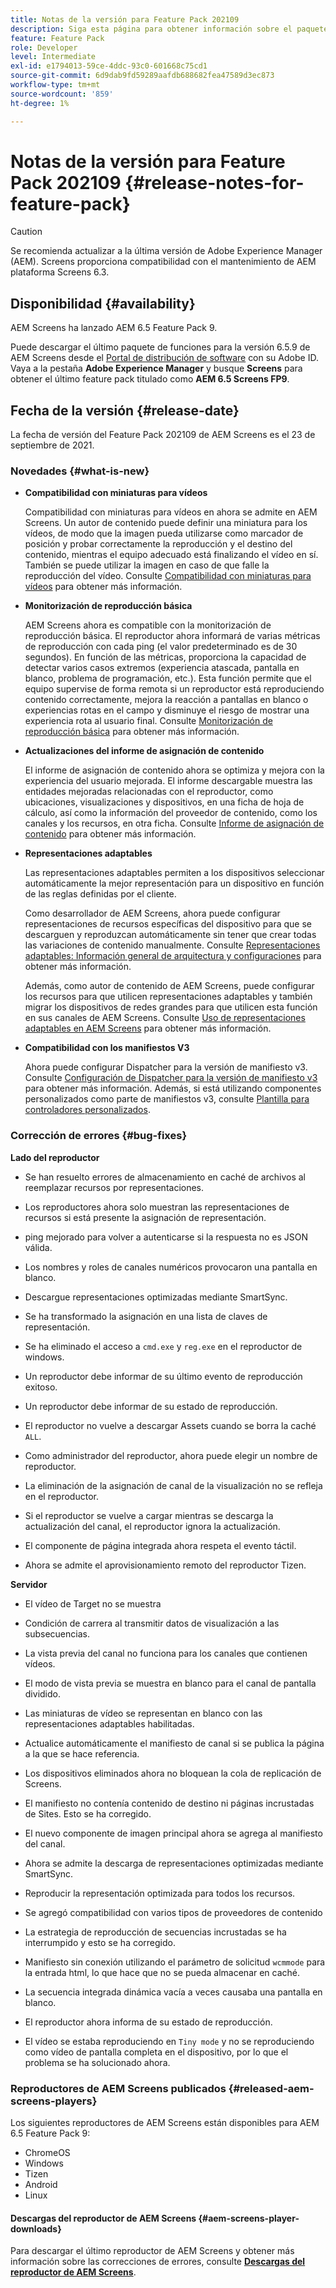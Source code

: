 ```yaml
---
title: Notas de la versión para Feature Pack 202109
description: Siga esta página para obtener información sobre el paquete de funciones 202109 de AEM Screens, publicado el 23 de septiembre de 2021.
feature: Feature Pack
role: Developer
level: Intermediate
exl-id: e1794013-59ce-4ddc-93c0-601668c75cd1
source-git-commit: 6d9dab9fd59289aafdb688682fea47589d3ec873
workflow-type: tm+mt
source-wordcount: '859'
ht-degree: 1%

---
```


# Notas de la versión para Feature Pack 202109 {#release-notes-for-feature-pack}

>[!CAUTION]
>Se recomienda actualizar a la última versión de Adobe Experience Manager (AEM). Screens proporciona compatibilidad con el mantenimiento de AEM plataforma Screens 6.3.

## Disponibilidad {#availability}

AEM Screens ha lanzado AEM 6.5 Feature Pack 9.

Puede descargar el último paquete de funciones para la versión 6.5.9 de AEM Screens desde el [Portal de distribución de software](https://experience.adobe.com/#/downloads/content/software-distribution/es/aem.html) con su Adobe ID. Vaya a la pestaña **Adobe Experience Manager** y busque **Screens** para obtener el último feature pack titulado como **AEM 6.5 Screens FP9**.

## Fecha de la versión {#release-date}

La fecha de versión del Feature Pack 202109 de AEM Screens es el 23 de septiembre de 2021.

### Novedades {#what-is-new}

* **Compatibilidad con miniaturas para vídeos**

   Compatibilidad con miniaturas para vídeos en ahora se admite en AEM Screens. Un autor de contenido puede definir una miniatura para los vídeos, de modo que la imagen pueda utilizarse como marcador de posición y probar correctamente la reproducción y el destino del contenido, mientras el equipo adecuado está finalizando el vídeo en sí. También se puede utilizar la imagen en caso de que falle la reproducción del vídeo.
Consulte [Compatibilidad con miniaturas para vídeos](/help/user-guide/thumbnail-support.md) para obtener más información.

* **Monitorización de reproducción básica**

   AEM Screens ahora es compatible con la monitorización de reproducción básica. El reproductor ahora informará de varias métricas de reproducción con cada ping (el valor predeterminado es de 30 segundos). En función de las métricas, proporciona la capacidad de detectar varios casos extremos (experiencia atascada, pantalla en blanco, problema de programación, etc.). Esta función permite que el equipo supervise de forma remota si un reproductor está reproduciendo contenido correctamente, mejora la reacción a pantallas en blanco o experiencias rotas en el campo y disminuye el riesgo de mostrar una experiencia rota al usuario final.
Consulte [Monitorización de reproducción básica](https://experienceleague.adobe.com/docs/experience-manager-screens/user-guide/administering/installing-screens-player.html?lang=en#playback-monitoring) para obtener más información.

* **Actualizaciones del informe de asignación de contenido**

   El informe de asignación de contenido ahora se optimiza y mejora con la experiencia del usuario mejorada. El informe descargable muestra las entidades mejoradas relacionadas con el reproductor, como ubicaciones, visualizaciones y dispositivos, en una ficha de hoja de cálculo, así como la información del proveedor de contenido, como los canales y los recursos, en otra ficha.
Consulte [Informe de asignación de contenido](/help/user-guide/content-assignment-report.md) para obtener más información.

* **Representaciones adaptables**

   Las representaciones adaptables permiten a los dispositivos seleccionar automáticamente la mejor representación para un dispositivo en función de las reglas definidas por el cliente.

   Como desarrollador de AEM Screens, ahora puede configurar representaciones de recursos específicas del dispositivo para que se descarguen y reproduzcan automáticamente sin tener que crear todas las variaciones de contenido manualmente. Consulte [Representaciones adaptables: Información general de arquitectura y configuraciones](/help/user-guide/adaptive-renditions.md) para obtener más información.

   Además, como autor de contenido de AEM Screens, puede configurar los recursos para que utilicen representaciones adaptables y también migrar los dispositivos de redes grandes para que utilicen esta función en sus canales de AEM Screens. Consulte [Uso de representaciones adaptables en AEM Screens](/help/user-guide/using-adaptive-renditions.md) para obtener más información.

* **Compatibilidad con los manifiestos V3**

   Ahora puede configurar Dispatcher para la versión de manifiesto v3. Consulte [Configuración de Dispatcher para la versión de manifiesto v3](https://experienceleague.adobe.com/docs/experience-manager-screens/user-guide/administering/dispatcher-configurations-aem-screens.html?lang=en#configuring-dispatcherv3) para obtener más información.
Además, si está utilizando componentes personalizados como parte de manifiestos v3, consulte [Plantilla para controladores personalizados](https://experienceleague.adobe.com/docs/experience-manager-screens/user-guide/developing/developing-custom-component-tutorial-develop.html?lang=en#custom-handlers).


### Corrección de errores {#bug-fixes}

**Lado del reproductor**

* Se han resuelto errores de almacenamiento en caché de archivos al reemplazar recursos por representaciones.

* Los reproductores ahora solo muestran las representaciones de recursos si está presente la asignación de representación.

* ping mejorado para volver a autenticarse si la respuesta no es JSON válida.

* Los nombres y roles de canales numéricos provocaron una pantalla en blanco.

* Descargue representaciones optimizadas mediante SmartSync.

* Se ha transformado la asignación en una lista de claves de representación.

* Se ha eliminado el acceso a `cmd.exe` y `reg.exe` en el reproductor de windows.

* Un reproductor debe informar de su último evento de reproducción exitoso.

* Un reproductor debe informar de su estado de reproducción.

* El reproductor no vuelve a descargar Assets cuando se borra la caché `ALL`.

* Como administrador del reproductor, ahora puede elegir un nombre de reproductor.

* La eliminación de la asignación de canal de la visualización no se refleja en el reproductor.

* Si el reproductor se vuelve a cargar mientras se descarga la actualización del canal, el reproductor ignora la actualización.

* El componente de página integrada ahora respeta el evento táctil.

* Ahora se admite el aprovisionamiento remoto del reproductor Tizen.

**Servidor**

* El vídeo de Target no se muestra
* Condición de carrera al transmitir datos de visualización a las subsecuencias.

* La vista previa del canal no funciona para los canales que contienen vídeos.

* El modo de vista previa se muestra en blanco para el canal de pantalla dividido.

* Las miniaturas de vídeo se representan en blanco con las representaciones adaptables habilitadas.

* Actualice automáticamente el manifiesto de canal si se publica la página a la que se hace referencia.

* Los dispositivos eliminados ahora no bloquean la cola de replicación de Screens.

* El manifiesto no contenía contenido de destino ni páginas incrustadas de Sites. Esto se ha corregido.

* El nuevo componente de imagen principal ahora se agrega al manifiesto del canal.

* Ahora se admite la descarga de representaciones optimizadas mediante SmartSync.

* Reproducir la representación optimizada para todos los recursos.

* Se agregó compatibilidad con varios tipos de proveedores de contenido

* La estrategia de reproducción de secuencias incrustadas se ha interrumpido y esto se ha corregido.

* Manifiesto sin conexión utilizando el parámetro de solicitud `wcmmode` para la entrada html, lo que hace que no se pueda almacenar en caché.

* La secuencia integrada dinámica vacía a veces causaba una pantalla en blanco.

* El reproductor ahora informa de su estado de reproducción.

* El vídeo se estaba reproduciendo en `Tiny mode` y no se reproduciendo como vídeo de pantalla completa en el dispositivo, por lo que el problema se ha solucionado ahora.

### Reproductores de AEM Screens publicados {#released-aem-screens-players}

Los siguientes reproductores de AEM Screens están disponibles para AEM 6.5 Feature Pack 9:

* ChromeOS
* Windows
* Tizen
* Android
* Linux

#### Descargas del reproductor de AEM Screens  {#aem-screens-player-downloads}

Para descargar el último reproductor de AEM Screens y obtener más información sobre las correcciones de errores, consulte **[Descargas del reproductor de AEM Screens](https://download.macromedia.com/screens/index.html)**.

